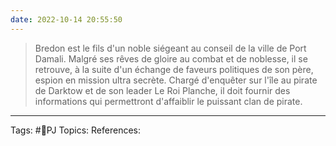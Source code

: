 ```yaml
---
date: 2022-10-14 20:55:50
---
```


> Bredon est le fils d'un noble siégeant au conseil de la ville de Port Damali. Malgré ses rêves de gloire au combat et de noblesse, il se retrouve, à la suite d'un échange de faveurs politiques de son père, espion en mission ultra secrète. Chargé d'enquêter sur l'île au pirate de Darktow et de son leader Le Roi Planche, il doit fournir des informations qui permettront d'affaiblir le puissant clan de pirate.


___
Tags:  #👤PJ
Topics:
References:








